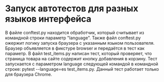 # Запуск автотестов для разных языков интерфейса
В файле conftest.py находится обработчик, который считывает из командной строки параметр "language".
Также файл conftest.py ожержит логику запуска браузера с указанным языком пользователя. Браузер объявляется в фикстуре browser и передаётся в тест как параметр.
В файл test_items.py написан тест, который проверяет, что страница товара на сайте содержит кнопку добавления в корзину. 
Тест запускается с параметром language следующей командой в командной строке: pytest --language=es test_items.py.
Данный тест работает только для браузера Chrome.
